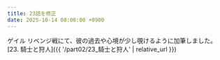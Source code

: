 ```yaml
---
title: 23話を修正
date: 2025-10-14 08:00:00 +0900
---
```

ゲイル リベンジ戦にて、彼の過去や心境が少し覗けるように加筆しました。
[23. 騎士と狩人]({{ '/part02/23_騎士と狩人' | relative_url }})
